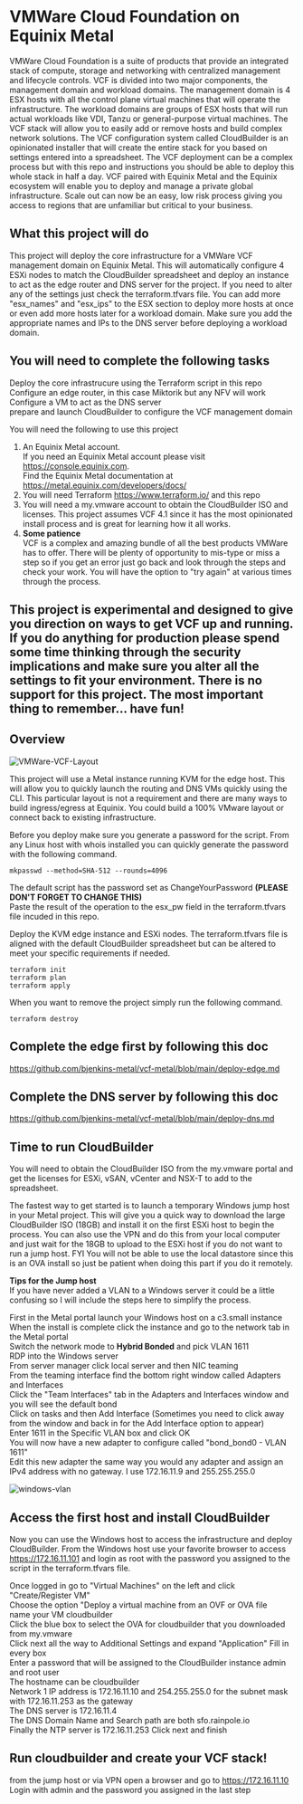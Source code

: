 # VMWare Cloud Foundation on Equinix Metal

VMWare Cloud Foundation is a suite of products that provide an integrated stack of compute, storage and networking with centralized management and lifecycle controls.  VCF is divided into two major components, the management domain and workload domains.  The management domain is 4 ESX hosts with all the control plane virtual machines that will operate the infrastructure.  The workload domains are groups of ESX hosts that will run actual workloads like VDI, Tanzu or general-purpose virtual machines.  The VCF stack will allow you to easily add or remove hosts and build complex network solutions.  The VCF configuration system called CloudBuilder is an opinionated installer that will create the entire stack for you based on settings entered into a spreadsheet.  The VCF deployment can be a complex process but with this repo and instructions you should be able to deploy this whole stack in half a day.  VCF paired with Equinix Metal and the Equinix ecosystem will enable you to deploy and manage a private global infrastructure.  Scale out can now be an easy, low risk process giving you access to regions that are unfamiliar but critical to your business.

## What this project will do
This project will deploy the core infrastructure for a VMWare VCF management domain on Equinix Metal.  This will automatically configure 4 ESXi nodes to match the CloudBuilder spreadsheet and deploy an instance to act as the edge router and DNS server for the project.  If you need to alter any of the settings just check the terraform.tfvars file.  You can add more "esx_names" and "esx_ips" to the ESX section to deploy more hosts at once or even add more hosts later for a workload domain.  Make sure you add the appropriate names and IPs to the DNS server before deploying a workload domain.

## You will need to complete the following tasks
Deploy the core infrastrucure using the Terraform script in this repo \
Configure an edge router, in this case Miktorik but any NFV will work \
Configure a VM to act as the DNS server \
prepare and launch CloudBuilder to configure the VCF management domain

You will need the following to use this project
1. An Equinix Metal account. \
 If you need an Equinix Metal account please visit https://console.equinix.com. \
 Find the Equinix Metal documentation at https://metal.equinix.com/developers/docs/
2. You will need Terraform https://www.terraform.io/ and this repo
3. You will need a my.vmware account to obtain the CloudBuilder ISO and licenses.  This project assumes VCF 4.1 since it has the most opinionated install process and is great for learning how it all works.
4. **Some patience** \
 VCF is a complex and amazing bundle of all the best products VMWare has to offer.  There will be plenty of opportunity to mis-type or miss a step so if you get an error just go back and look through the steps and check your work.  You will have the option to "try again" at various times through the process.

## This project is experimental and designed to give you direction on ways to get VCF up and running.  If you do anything for production please spend some time thinking through the security implications and make sure you alter all the settings to fit your environment.  There is no support for this project.  The most important thing to remember... have fun!

## Overview

![VMWare-VCF-Layout](https://user-images.githubusercontent.com/74058939/142038048-d46f564d-9e5e-473b-873b-12d7b867210f.png)

This project will use a Metal instance running KVM for the edge host. This will allow you to quickly launch the routing and DNS VMs quickly using the CLI.  This particular layout is not a requirement and there are many ways to build ingress/egress at Equinix.  You could build a 100% VMware layout or connect back to existing infrastructure.

Before you deploy make sure you generate a password for the script.  From any Linux host with whois installed you can quickly generate the password with the following command.
```shell
mkpasswd --method=SHA-512 --rounds=4096
```
The default script has the password set as ChangeYourPassword **(PLEASE DON'T FORGET TO CHANGE THIS)** \
Paste the result of the operation to the esx_pw field in the terraform.tfvars file incuded in this repo.

Deploy the KVM edge instance and ESXi nodes.  The terraform.tfvars file is aligned with the default CloudBuilder spreadsheet but can be altered to meet your specific requirements if needed.
```shell
terraform init
terraform plan
terraform apply
```
When you want to remove the project simply run the following command.
```shell
terraform destroy
```
## Complete the edge first by following this doc

https://github.com/bjenkins-metal/vcf-metal/blob/main/deploy-edge.md

## Complete the DNS server by following this doc

https://github.com/bjenkins-metal/vcf-metal/blob/main/deploy-dns.md

## Time to run CloudBuilder

You will need to obtain the CloudBuilder ISO from the my.vmware portal and get the licenses for ESXi, vSAN, vCenter and NSX-T to add to the spreadsheet.

The fastest way to get started is to launch a temporary Windows jump host in your Metal project.  This will give you a quick way to download the large CloudBuilder ISO (18GB) and install it on the first ESXi host to begin the process.  You can also use the VPN and do this from your local computer and just wait for the 18GB to upload to the ESXi host if you do not want to run a jump host.  FYI You will not be able to use the local datastore since this is an OVA install so just be patient when doing this part if you do it remotely.

**Tips for the Jump host** \
If you have never added a VLAN to a Windows server it could be a little confusing so I will include the steps here to simplify the process.

First in the Metal portal launch your Windows host on a c3.small instance \
When the install is complete click the instance and go to the network tab in the Metal portal \
Switch the network mode to **Hybrid Bonded** and pick VLAN 1611 \
RDP into the Windows server \
From server manager click local server and then NIC teaming \
From the teaming interface find the bottom right window called Adapters and Interfaces \
Click the "Team Interfaces" tab in the Adapters and Interfaces window and you will see the default bond \
Click on tasks and then Add Interface (Sometimes you need to click away from the window and back in for the Add Interface option to appear) \
Enter 1611 in the Specific VLAN box and click OK \
You will now have a new adapter to configure called "bond_bond0 - VLAN 1611" \
Edit this new adapter the same way you would any adapter and assign an IPv4 address with no gateway.  I use 172.16.11.9 and 255.255.255.0

![windows-vlan](https://user-images.githubusercontent.com/74058939/142064791-7bd305f2-8034-4fe7-97fc-367e770041af.png)

## Access the first host and install CloudBuilder

Now you can use the Windows host to access the infrastructure and deploy CloudBuilder.  From the Windows host use your favorite browser to access https://172.16.11.101 and login as root with the password you assigned to the script in the terraform.tfvars file.

Once logged in go to "Virtual Machines" on the left and click "Create/Register VM" \
Choose the option "Deploy a virtual machine from an OVF or OVA file \
name your VM cloudbuilder \
Click the blue box to select the OVA for cloudbuilder that you downloaded from my.vmware \
Click next all the way to Additional Settings and expand "Application"
Fill in every box \
Enter a password that will be assigned to the CloudBuilder instance admin and root user \
The hostname can be cloudbuilder \
Network 1 IP address is 172.16.11.10 and 254.255.255.0 for the subnet mask with 172.16.11.253 as the gateway \
The DNS server is 172.16.11.4 \
The DNS Domain Name and Search path are both sfo.rainpole.io \
Finally the NTP server is 172.16.11.253
Click next and finish

## Run cloudbuilder and create your VCF stack!
from the jump host or via VPN open a browser and go to https://172.16.11.10 \
Login with admin and the password you assigned in the last step

